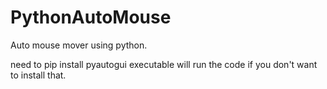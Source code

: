 # PythonAutoMouse
Auto mouse mover using python.

need to pip install pyautogui
executable will run the code if you don't want to install that. 
